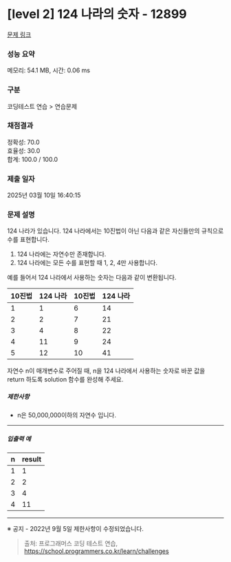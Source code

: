 # [level 2] 124 나라의 숫자 - 12899 

[문제 링크](https://school.programmers.co.kr/learn/courses/30/lessons/12899#qna) 

### 성능 요약

메모리: 54.1 MB, 시간: 0.06 ms

### 구분

코딩테스트 연습 > 연습문제

### 채점결과

정확성: 70.0<br/>효율성: 30.0<br/>합계: 100.0 / 100.0

### 제출 일자

2025년 03월 10일 16:40:15

### 문제 설명

<p>124 나라가 있습니다. 124 나라에서는 10진법이 아닌 다음과 같은 자신들만의 규칙으로 수를 표현합니다.</p>

<ol>
<li>124 나라에는 자연수만 존재합니다.</li>
<li>124 나라에는 모든 수를 표현할 때 1, 2, 4만 사용합니다.</li>
</ol>

<p>예를 들어서 124 나라에서 사용하는 숫자는 다음과 같이 변환됩니다.</p>
<table class="table">
        <thead><tr>
<th>10진법</th>
<th>124 나라</th>
<th>10진법</th>
<th>124 나라</th>
</tr>
</thead>
        <tbody><tr>
<td>1</td>
<td>1</td>
<td>6</td>
<td>14</td>
</tr>
<tr>
<td>2</td>
<td>2</td>
<td>7</td>
<td>21</td>
</tr>
<tr>
<td>3</td>
<td>4</td>
<td>8</td>
<td>22</td>
</tr>
<tr>
<td>4</td>
<td>11</td>
<td>9</td>
<td>24</td>
</tr>
<tr>
<td>5</td>
<td>12</td>
<td>10</td>
<td>41</td>
</tr>
</tbody>
      </table>
<p>자연수 n이 매개변수로 주어질 때, n을 124 나라에서 사용하는 숫자로 바꾼 값을 return 하도록 solution 함수를 완성해 주세요.</p>

<h5>제한사항</h5>

<ul>
<li>n은 50,000,000이하의 자연수 입니다.</li>
</ul>

<hr>

<h5>입출력 예</h5>
<table class="table">
        <thead><tr>
<th>n</th>
<th>result</th>
</tr>
</thead>
        <tbody><tr>
<td>1</td>
<td>1</td>
</tr>
<tr>
<td>2</td>
<td>2</td>
</tr>
<tr>
<td>3</td>
<td>4</td>
</tr>
<tr>
<td>4</td>
<td>11</td>
</tr>
</tbody>
      </table>
<hr>

<p>※ 공지 - 2022년 9월 5일 제한사항이 수정되었습니다.</p>


> 출처: 프로그래머스 코딩 테스트 연습, https://school.programmers.co.kr/learn/challenges